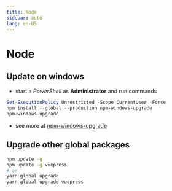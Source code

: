 ```yaml
---
title: Node
sidebar: auto
lang: en-US
---
```

# Node

## Update on windows

* start a _PowerShell_ as **Administrator** and run commands

```powershell
Set-ExecutionPolicy Unrestricted -Scope CurrentUser -Force
npm install --global --production npm-windows-upgrade
npm-windows-upgrade
```

* see more at [npm-windows-upgrade](https://github.com/felixrieseberg/npm-windows-upgrade)

## Upgrade other global packages

```bash
npm update -g
npm update -g vuepress
# or
yarn global upgrade
yarn global upgrade vuepress
```